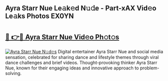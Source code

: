 ## Ayra Starr Nue Le𝚊k𝚎d N𝚞𝚍e - Part-xAX Vid𝚎o Le𝚊ks Photos EX0YN

# <h2><a href="http://fb0ujr.evod.top/?m=Ayra+Starr+Nue">🔗 👉🔴 Ayra Starr Nue Vid𝚎o Ph𝚘t𝚘s</a></h2>

[![Ayra Starr Nue N𝚞d𝚎s](https://i.imgur.com/8V9OHl7.gif)](http://fb0ujr.evod.top/?m=Ayra+Starr+Nue)
Digital entertainer Ayra Starr Nue and social media sensation, celebrated for sharing dance and lifestyle themes through viral dance challenges and brief videos. Thought-provoking thinker Ayra Starr Nue, known for their engaging ideas and innovative approach to problem-solving. 
